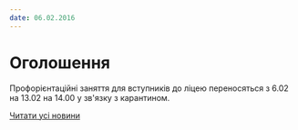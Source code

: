 ```yaml
---
date: 06.02.2016
---
```

# Оголошення

Профорієнтаційні заняття для вступників до ліцею переносяться з 6.02 на 13.02 на 14.00 у зв'язку з карантином.

[Читати усі новини](/news)

